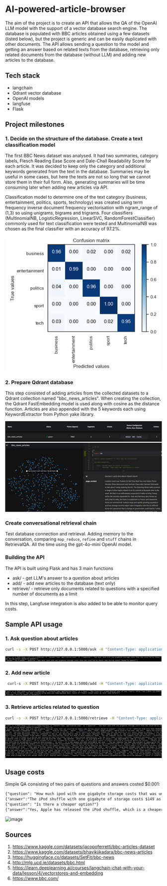 # AI-powered-article-browser

The aim of the project is to create an API that allows the QA of the OpenAI LLM model with the support of a vector database search engine. The database is populated with BBC articles obtained using a few datasets (listed below), but the project is generic and can be easily duplicated with other documents. The API allows sending a question to the model and getting an answer based on related texts from the database, retrieving only related documents from the database (without LLM) and adding new articles to the database.

## Tech stack
- langchain
- Qdrant vector database
- OpenAI models
- langfuse
- Flask


## Project milestones 

### 1. Decide on the structure of the database. Create a text classification model

The first BBC News dataset was analysed. It had two summaries, category labels, Flesch Reading Ease Score and Dale-Chall Readability Score for each article. It was decided to keep only the category and additional keywords generated from the text in the database. Summaries may be useful in some cases, but here the texts are not so long that we cannot store them in their full form. Also, generating summaries will be time consuming later when adding new articles via API.

Classification model to determine one of the text category (business, entertainment, politics, sports, technology) was created using term frequency inverse document frequency vectorisation with ngram_range of (1,3) so using unigrams, bigrams and trigrams. Four classifiers (MultinomialNB, LogisticRegression, LinearSVC, RandomForestClassifier) commonly used for text classification were tested and MultinomialNB was chosen as the final classifier with an accuracy of 97.2%.

![curl-ask](https://github.com/Jannixen/AI-powered-article-browser/blob/main/images/cm.png)

### 2. Prepare Qdrant database

This step consisted of adding articles from the collected datasets to a Qdrant collection named "bbc_news_articles". When creating the collection, the Qdrant FastEmbedding model is used along with cosine as the distance function. Articles are also appended with the 5 keywords each using KeywordExtractor from Python yake library.

![curl-ask](https://github.com/Jannixen/AI-powered-article-browser/blob/main/images/drant2.png)
![curl-ask](https://github.com/Jannixen/AI-powered-article-browser/blob/main/images/qdrant1.png)

### Create conversational retrieval chain

Test database connection and retrieval. Adding memory to the conversation, comparing `map_reduce`, `refine` and `stuff` chains in RetrievalQA. All the time using the gpt-4o-mini OpenAI model.

### Building the API

The API is built using Flask and has 3 main functions
- ask/ - get LLM's answer to a question about articles
- add/ - add new articles to the database (text only) 
- retrieve/ - retrieve only documents related to questions with a specified number of documents as a limit

In this step, Langfuse integration is also added to be able to monitor query costs.

## Sample API usage

### 1. Ask question about articles

```bash
curl -s -X POST http://127.0.0.1:5000/ask -H "Content-Type: application/json" -d '{"question": "How much ipod with one gigabyte storage costs that was unveiled by Steve Jobs during annual MacWorld speech?"}'
```

![curl-ask](https://github.com/Jannixen/AI-powered-article-browser/blob/main/images/curl1.png)

### 2. Add new article

```bash
 curl-s -X POST http://127.0.0.1:5000/add -H "Content-Type: application/json" -d '{"text": "The first full-sized digital scan of the Titanic, which lies 3,800m (12,500ft) down in the Atlantic, has been created using deep-sea mapping.Read more: Scans of Titanic reveal wreck as never seen before"}'
```

![curl-add](https://github.com/Jannixen/AI-powered-article-browser/blob/main/images/curl2.png)

### 3. Retrieve articles related to question

```bash
curl -s -X POST http://127.0.0.1:5000/retrieve -H "Content-Type: application/json" -d '{"question": "How much ipod with one gigabyte storage costs that was unveiled by Steve Jobs during annual MacWorld speech?", "limit":1}'
```

![curl-retrieve](https://github.com/Jannixen/AI-powered-article-browser/blob/main/images/curl3.png)

## Usage costs

Simple QA consisting of two pairs of questions and answers costed $0.001:

```txt
{"question": "How much ipod with one gigabyte storage costs that was unveiled by Steve Jobs during annual MacWorld speech?"}'
{"answer":"The iPod shuffle with one gigabyte of storage costs $149 as unveiled by Steve Jobs during the annual MacWorld speech."}
{"question": "Is there a cheaper option?"}
{"answer":"Yes, Apple has released the iPod shuffle, which is a cheaper option compared to other iPod models. The iPod shuffle uses flash memory instead of hard drives and is available in two versions: one with 512MB of storage for $99 and a second with 1GB of storage for $149."}
```

![image](https://github.com/user-attachments/assets/6c8c9336-af8c-4304-8439-3a136119597c)


## Sources

1. https://www.kaggle.com/datasets/jacopoferretti/bbc-articles-dataset
2. https://www.kaggle.com/datasets/bhavikjikadara/bbc-news-articles
3. https://huggingface.co/datasets/SetFit/bbc-news
4. http://mlg.ucd.ie/datasets/bbc.html
5. https://learn.deeplearning.ai/courses/langchain-chat-with-your-data/lesson/4/vectorstores-and-embedding
6. https://www.bbc.com/
  
